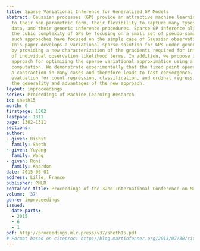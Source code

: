 ```yaml
---
title: Sparse Variational Inference for Generalized GP Models
abstract: Gaussian processes (GP) provide an attractive machine learning model due
  to their non-parametric form, their flexibility to capture many types of observation
  data, and their generic inference procedures. Sparse GP inference algorithms address
  the cubic complexity of GPs by focusing on a small set of pseudo-samples. To date,
  such approaches have focused on the simple case of Gaussian observation likelihoods.
  This paper develops a variational sparse solution for GPs under general likelihoods
  by providing a new characterization of the gradients required for inference in terms
  of individual observation likelihood terms. In addition, we propose a simple new
  approach for optimizing the sparse variational approximation using a fixed point
  computation. We demonstrate experimentally that the fixed point operator acts as
  a contraction in many cases and therefore leads to fast convergence. An experimental
  evaluation for count regression, classification, and ordinal regression illustrates
  the generality and advantages of the new approach.
layout: inproceedings
series: Proceedings of Machine Learning Research
id: sheth15
month: 0
firstpage: 1302
lastpage: 1311
page: 1302-1311
sections: 
author:
- given: Rishit
  family: Sheth
- given: Yuyang
  family: Wang
- given: Roni
  family: Khardon
date: 2015-06-01
address: Lille, France
publisher: PMLR
container-title: Proceedings of the 32nd International Conference on Machine Learning
volume: '37'
genre: inproceedings
issued:
  date-parts:
  - 2015
  - 6
  - 1
pdf: http://proceedings.mlr.press/v37/sheth15.pdf
# Format based on citeproc: http://blog.martinfenner.org/2013/07/30/citeproc-yaml-for-bibliographies/
---
```

